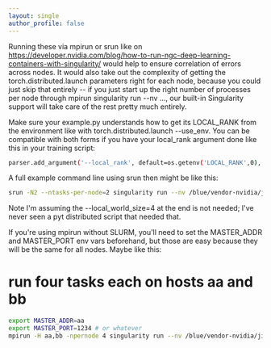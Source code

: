 ```yaml
---
layout: single
author_profile: false
---
```


Running these via mpirun or srun like on https://developer.nvidia.com/blog/how-to-run-ngc-deep-learning-containers-with-singularity/ would help to ensure correlation of errors across nodes.  It would also take out the complexity of getting the torch.distributed.launch parameters right for each node, because you could just skip that entirely -- if you just start up the right number of processes per node through mpirun singularity run --nv ..., our built-in Singularity support will take care of the rest pretty much entirely.

Make sure your example.py understands how to get its LOCAL_RANK from the environment like with torch.distributed.launch --use_env. You can be compatible with both forms if you have your local_rank argument done like this in your training script: 
```bash
parser.add_argument('--local_rank', default=os.getenv('LOCAL_RANK',0), type=int)
```
A full example command line using srun then might be like this: 
```bash
srun -N2 --ntasks-per-node=2 singularity run --nv /blue/vendor-nvidia/jingchao.zhang/pytorch_20.12-py3.sif python example.py
```
Note I'm assuming the --local_world_size=4 at the end is not needed; I've never seen a pyt distributed script that needed that.


If you're using mpirun without SLURM, you'll need to set the MASTER_ADDR and MASTER_PORT env vars beforehand, but those are easy because they will be the same for all nodes.  Maybe like this:
  
# run four tasks each on hosts aa and bb
```bash
export MASTER_ADDR=aa
export MASTER_PORT=1234 # or whatever
mpirun -H aa,bb -npernode 4 singularity run --nv /blue/vendor-nvidia/jingchao.zhang/pytorch_20.12-py3.sif python example.py
```
